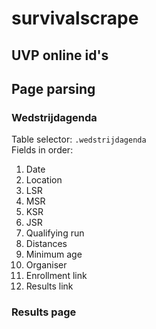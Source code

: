 # survivalscrape

## UVP online id's



## Page parsing
### Wedstrijdagenda
Table selector: `.wedstrijdagenda`\
Fields in order:
1. Date
2. Location
3. LSR
4. MSR
5. KSR
6. JSR
7. Qualifying run
8. Distances
9. Minimum age
10. Organiser
11. Enrollment link
12. Results link

### Results page
